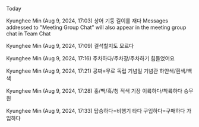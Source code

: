 Today
 
Kyunghee Min (Aug 9, 2024, 17:03)
상어
기둥
길이를 재다
Messages addressed to "Meeting Group Chat" will also appear in the meeting group chat in Team Chat
 
Kyunghee Min (Aug 9, 2024, 17:09)
결석할지도 모르다
 
Kyunghee Min (Aug 9, 2024, 17:16)
주차하다/주차장/주차하기 힘들었어요
 
Kyunghee Min (Aug 9, 2024, 17:21)
공짜=무료
독립 기념일
기념관
하얀색/흰색/백색
 
Kyunghee Min (Aug 9, 2024, 17:28)
홍/백/흑/청
적색
기장
이륙하다/착륙하다
승무원
 
Kyunghee Min (Aug 9, 2024, 17:33)
탑승하다=비행기 타다
구입하다=구매하다
가입하다